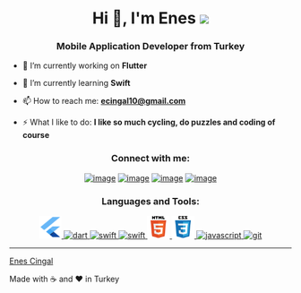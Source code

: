 <h1 align="center">Hi 👋, I'm Enes <img height="40" src="https://emoji.gg/assets/emoji/7333-parrotdance.gif" style="pointer-events:none">
  </h1>
<h3 align="center">Mobile Application Developer from Turkey</h3>

- 🔭  I’m currently working on **Flutter**

- 🌱  I’m currently learning **Swift**

- 📫  How to reach me: **ecingal10@gmail.com**

- ⚡  What I like to do: **I like so much cycling, do puzzles and coding of course**

<h3 align="center">Connect with me:</h3>
<div align="center">

[![image](https://img.shields.io/badge/LinkedIn-0077B5?style=for-the-badge&logo=linkedin&logoColor=white)](https://www.linkedin.com/in/enescingal/)
[![image](https://img.shields.io/badge/Instagram-E4405F?style=for-the-badge&logo=instagram&logoColor=white)](https://www.instagram.com/enescingal/)
[![image](https://img.shields.io/badge/Twitter-1DA1F2?style=for-the-badge&logo=twitter&logoColor=white)](https://twitter.com/enescingal)
[![image](https://img.shields.io/badge/Gmail-E4405F?style=for-the-badge&logo=gmail&logoColor=white)](mailto:ecingal@gmail.com)
  
</div>

<h3 align="center">Languages and Tools:</h3>

<p align="center"> 
  <a href="https://flutter.dev/" target="_blank"> 
    <img src="https://raw.githubusercontent.com/dnfield/flutter_svg/7d374d7107561cbd906d7c0ca26fef02cc01e7c8/example/assets/flutter_logo.svg?sanitize=true" alt="flutter" width="40" height="40"/> 
  </a> 
  <a href="https://dart.dev/" target="_blank"> 
    <img src="https://static.cdnlogo.com/logos/d/66/dart.svg" alt="dart" width="40" height="40"/> 
  </a> 
  <a href="https://developer.apple.com/swift/" target="_blank"> 
    <img src="https://developer.apple.com/assets/elements/icons/swift/swift-64x64.png" alt="swift" width="40" height="40"/> 
  </a>
  <a href="https://developer.apple.com/xcode/swiftui/" target="_blank"> 
    <img src="https://developer.apple.com/assets/elements/icons/swiftui/swiftui-96x96.png" alt="swift" width="40" height="40"/> 
  </a>
  <a href="https://www.w3.org/html/" target="_blank"> 
    <img src="https://raw.githubusercontent.com/devicons/devicon/master/icons/html5/html5-original-wordmark.svg" alt="html5" width="40" height="40"/> 
  </a>
  <a href="https://www.w3schools.com/css/" target="_blank"> 
    <img src="https://raw.githubusercontent.com/devicons/devicon/master/icons/css3/css3-original-wordmark.svg" alt="css3" width="40" height="40"/> 
  </a> 
   <a href="https://www.figma.com" target="_blank"> 
    <img src="https://cdn.worldvectorlogo.com/logos/figma-1.svg" alt="javascript" width="40" height="40"/> 
  </a> 
  <a href="https://git-scm.com/" target="_blank"> 
    <img src="https://www.vectorlogo.zone/logos/git-scm/git-scm-icon.svg" alt="git" width="40" height="40"/> 
  </a>
  
</p>

<!-- <p align= "center"> -->
<!--   <img height= "150" src="https://github-readme-stats.vercel.app/api?username=meliharik&theme=react&show_icons=true&include_all_commits=true" /> -->
<!--   <img height= "150" src="https://github-readme-stats.vercel.app/api/top-langs/?username=meliharik&theme=react&layout=compact" /> -->
<!-- </p> -->

------

[Enes Cingal](https://github.com/enescingal)

Made with ☕  and ❤️  in Turkey
